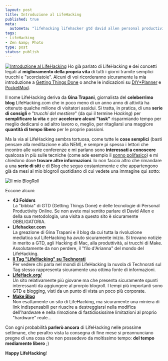 ```yaml
--- 
layout: post
title: Introduzione al LifeHacking
published: true
meta: 
  autometa: "lifehacking lifehacker gtd david allen personal productivity sonno polifasico cos'\xC3\xA8 il lifehacking introduzione al hacking hacker"
tags: 
- LifeHacking
- Zen &amp; Photo
type: post
status: publish
---
```

[![Introduzione al LifeHacking](/download/20061129_LifeHacker.jpg)](http://www.amazon.co.uk/gp/search?ie=UTF8&keywords=http%3A%2F%2Fwww.amazon.co.uk%2FLifehacker-Life-changing-Geek-Tips-Simplify%2Fdp%2F0470050659%2Fsr%3D11-1%2Fqid%3D1164791301%2Fref%3Dsr%5F11%5F1%2F026-5660396-0140469&tag=obscuraluxdar-21&index=blended&linkCode=ur2&camp=1634&creative=6738)
Ho già parlato di LifeHacking e dei concetti legati al **miglioramento della propria vita** di tutti i giorni tramite semplici trucchi e "scorciatoie". Alcuni di voi ricorderanno sicuramente la mia introduzione a [Getting Things Done](http://www.lastknight.com/2005/09/07/introduzione-a-gtd-getting-things-done/) o anche le indicazioni su [D*I*Y*Planner](http://www.lastknight.com/2005/09/09/diy-planner-il-palmare-di-carta/) e [PocketMod](http://www.lastknight.com/2005/09/07/153/).  
  
Il nome LifeHacking deriva da **Gina Trapani**, giornalista del **celeberrimo blog** LifeHacking.com che in poco meno di un anno anno di attività ha ottenuto qualche milione di visitatori assidui.   Si tratta, in pratica, di una **serie di consigli** e "*trucchi del mestiere*" (da qui il termine *Hacking*) per **semplificare la vita** e per **accelerare alcuni "task"** risparmiando tempo per meglio dedicarsi o ad altro lavoro o, meglio, per ritagliarsi una maggiore **quantità di tempo libero** per le proprie passioni.
  
Ma la via al LifeHacking sembra tortuosa, come tutte le **cose semplici** (basti pensare alla meditazione e alla NEM), e sempre pi spesso i lettori che incontro alle varie conferenze e mi parlano sono **interessati a conoscere** qualcosa in più sulle tecniche (come ade esempio il [sonno polifasico](http://www.lastknight.com/2006/05/20/il-sonno-polifasico-una-introduzione/)) e mi chiedono dove **trovare altre informazioni**. Io non faccio altro che rimandare a una **serie di siti** e di Blog che seguo costantemente e che appartengono già da mesi al mio blogroll quotidiano di cui vedete una immagine qui sotto:  
  
![Il mio BlogRoll](/download/20061129_NewsFire.jpg)
  
  
Eccone alcuni:  
  
* **43 Folders**  
  La "bibbia" di GTD (Getting Things Done) e delle tecnologie di Personal Productivity Online. Se non avete mai sentito parlare di David Allen e della sua metodologia, una visita a questo sito è sicuramente OBBLIGATORIA. 
* **Lifehacker.com**  
  La greazione di Gina Trapani e il blog da cui tutta la rivoluzione mediatica sul LifeHacking ha avuto sicuramente inizio. Si trovano notizie in merito a GTD, agli Hacking di Mac, alla produttività, ai trucchi di Make. Assolutamente da non perdere, il "filo d'Arianna" del mondo del LifeHacking.
* **[Il Tag "LifeHacking" su Technorati](http://www.technorati.com/tag/lifehacking)**  
  Per vedere chi parla nel mondi di LifeHacking la nuvola di Technorati sul Tag stesso rappresenta sicuramente una ottima fonte di informazioni. 
* **[LifeHack.org/](http://www.lifehack.org/)**  
  Un sito relativamente più giovane ma che presenta sicuramente spunti interessanti da aggiungere al prorpio blogroll. I tempi più importanti sono GTD e blogging, visti da un punto di vista un poco più corporate.
* **[Make Blog](http://www.makezine.com/blog)**  
  Non esattamente un sito di LifeHacking, ma sicuramente una miniera di link indispensabili per riuscire a destreggiarsi nella modifica dell'hardware e nella rimozione di fastidiosissime limitazioni al proprio "hardware" reale...
  
Con ogni probabilità **parlerò ancora** di LifeHacking nelle prossime settimane, che peraltro vista la consegna di fine mese si preannunciano pregne di una cosa che non possedevo da moltissimo tempo: **del tempo mediamente libero** ;)

**Happy LifeHacking**!  
 
